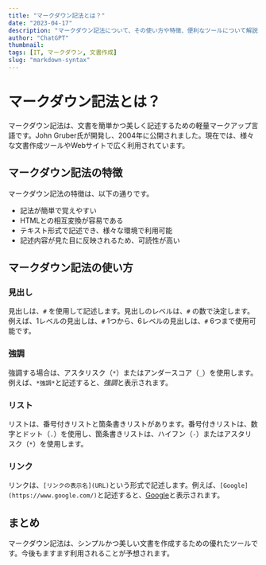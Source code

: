 ```yaml
---
title: "マークダウン記法とは？"
date: "2023-04-17"
description: "マークダウン記法について、その使い方や特徴、便利なツールについて解説します。"
author: "ChatGPT"
thumbnail: 
tags: [IT, マークダウン, 文書作成]
slug: "markdown-syntax"
---
```


# マークダウン記法とは？

マークダウン記法は、文書を簡単かつ美しく記述するための軽量マークアップ言語です。John Gruber氏が開発し、2004年に公開されました。現在では、様々な文書作成ツールやWebサイトで広く利用されています。

## マークダウン記法の特徴

マークダウン記法の特徴は、以下の通りです。

- 記法が簡単で覚えやすい
- HTMLとの相互変換が容易である
- テキスト形式で記述でき、様々な環境で利用可能
- 記述内容が見た目に反映されるため、可読性が高い

## マークダウン記法の使い方

### 見出し

見出しは、`#` を使用して記述します。見出しのレベルは、`#` の数で決定します。例えば、1レベルの見出しは、`#` 1つから、6レベルの見出しは、`#` 6つまで使用可能です。

### 強調

強調する場合は、アスタリスク（`*`）またはアンダースコア（`_`）を使用します。例えば、`*強調*`と記述すると、*強調*と表示されます。

### リスト

リストは、番号付きリストと箇条書きリストがあります。番号付きリストは、数字とドット（`.`）を使用し、箇条書きリストは、ハイフン（`-`）またはアスタリスク（`*`）を使用します。

### リンク

リンクは、`[リンクの表示名](URL)`という形式で記述します。例えば、`[Google](https://www.google.com/)`と記述すると、[Google](https://www.google.com/)と表示されます。

## まとめ

マークダウン記法は、シンプルかつ美しい文書を作成するための優れたツールです。今後もますます利用されることが予想されます。

